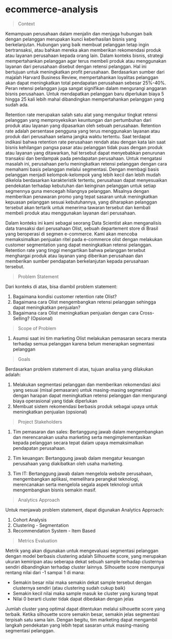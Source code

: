 # ecommerce-analysis

> Context

Kemampuan perusahaan dalam menjalin dan menjaga hubungan baik dengan pelanggan merupakan kunci keberhasilan bisnis yang berkelanjutan. Hubungan yang baik membuat pelanggan tetap ingin bertransaksi, atau bahkan mereka akan memberikan rekomendasi produk atau layanan perusahaan kepada orang lain. Dalam konteks bisnis, strategi mempertahankan pelanggan agar terus membeli produk atau menggunakan layanan dari perusahaan disebut dengan retensi pelanggan. Hal ini bertujuan untuk meningkatkan profit perusahaan. Berdasarkan sumber dari majalah Harvard Business Review, mempertahankan loyalitas pelanggan akan dapat meningkatkan total pendapatan perusahaan sebesar 25%-40%. Peran retensi pelanggan juga sangat signifikan dalam mengurangi anggaran bisnis perusahaan. Untuk mendapatkan pelanggan baru diperlukan biaya 5 hingga 25 kali lebih mahal dibandingkan mempertahankan pelanggan yang sudah ada.

Retention rate merupakan salah satu alat yang mengukur tingkat retensi pelanggan yang memproyeksikan keuntungan dan pertumbuhan dari produk atau layanan yang dipasarkan oleh sebuah perusahaan. Retention rate adalah persentase pengguna yang terus menggunakan layanan atau produk dari perusahaan selama jangka waktu tertentu. Saat terdapat indikasi bahwa retention rate perusahaan rendah atau dengan kata lain saat bisnis kehilangan pangsa pasar atau pelanggan tidak puas dengan produk atau layanan yang ditawarkan, hal tersebut dapat menyebabkan penurunan transaksi dan berdampak pada pendapatan perusahaan. Untuk mengatasi masalah ini, perusahaan perlu meningkatkan retensi pelanggan dengan cara memahami basis pelanggan melalui segmentasi. Dengan membagi basis pelanggan menjadi kelompok-kelompok yang lebih kecil dan lebih mudah dikelola berdasarkan karakteristik tertentu, perusahaan dapat menyesuaikan pendekatan terhadap kebutuhan dan keinginan pelanggan untuk setiap segmennya guna mencegah hilangnya pelanggan. Misalnya dengan memberikan penawaran promo yang tepat sasaran untuk meningkatkan kepuasan pelanggan sesuai kebutuhannya, yang diharapkan pelanggan tersebut akan tertarik untuk menerima tawaran tersebut dan kembali membeli produk atau menggunakan layanan dari perusahaan.

Dalam konteks ini kami sebagai seorang Data Scientist akan menganalisis data transaksi dari perusahaan Olist, sebuah departement store di Brasil yang beroperasi di segmen e-commerce. Kami akan mencoba memaksimalkan penjualan ritel pada e-commerce olist dengan melakukan customer segmentation yang dapat meningkatkan retensi pelanggan. Retention rate yang tinggi mengartikan bahwa pelanggan tersebut menghargai produk atau layanan yang diberikan perusahaan dan memberikan sumber pendapatan berkelanjutan kepada perusahaan tersebut.

> Problem Statement

Dari konteks di atas, bisa diambil problem statement:
1. Bagaimana kondisi customer retention rate Olist?
2. Bagaimana cara Olist mengembangkan retensi pelanggan sehingga dapat meningkatkan penjualan?
3. Bagaimana cara Olist meningkatkan penjualan dengan cara Cross-Selling? (Opsional)

> Scope of Problem

1. Asumsi saat ini tim marketing Olist melakukan pemasaran secara merata terhadap semua pelanggan karena belum menerapkan segmentasi pelanggan

> Goals

Berdasarkan problem statement di atas, tujuan analisa yang dilakukan adalah:
1. Melakukan segmentasi pelanggan dan memberikan rekomendasi aksi yang sesuai (misal pemasaran) untuk masing-masing segmentasi dengan harapan dapat meningkatkan retensi pelanggan dan mengurangi biaya operasional yang tidak diperlukan
2. Membuat sistem rekomendasi berbasis produk sebagai upaya untuk meningkatkan penjualan (opsional)

> Project Stakeholders

1. Tim pemasaran dan sales:
Bertanggung jawab dalam mengembangkan dan merencanakan usaha marketing serta mengimplementasikan kepada pelanggan secara tepat dalam upaya memaksimalkan pendapatan perusahaan.

2. Tim keuangan:
Bertanggung jawab dalam mengatur keuangan perusahaan yang diakibatkan oleh usaha marketing.

3. Tim IT:
Bertanggung jawab dalam mengelola website perusahaan, mengembangkan aplikasi, memelihara perangkat teknologi, merencanakan serta mengelola segala aspek teknologi untuk mengembangkan bisnis semakin masif.

> Analytics Approach

Untuk menjawab problem statement, dapat digunakan Analytics Approach:
1. Cohort Analysis
2. Clustering - Segmentation
3. Recommendation System - Item Based

> Metrics Evaluation

Metrik yang akan digunakan untuk mengevaluasi segmentasi pelanggan dengan model berbasis clustering adalah Silhouette score, yang merupakan ukuran kemiripan atau seberapa dekat sebuah sample terhadap clusternya sendiri dibandingkan terhadap cluster lainnya. Silhouette score mempunyai rentang nilai dari -1 sampai 1 di mana:
- Semakin besar nilai maka semakin dekat sample tersebut dengan clusternya sendiri (atau clustering sudah cukup baik)
- Semakin kecil nilai maka sample masuk ke cluster yang kurang tepat
- Nilai 0 berarti cluster tidak dapat dibedakan dengan jelas

Jumlah cluster yang optimal dapat ditentukan melalui silhouette score yang terbaik. Ketika silhouette score semakin besar, semakin jelas segmentasi terpisah satu sama lain. Dengan begitu, tim marketing dapat mengambil langkah pendekatan yang lebih tepat sasaran untuk masing-masing segmentasi pelanggan.

